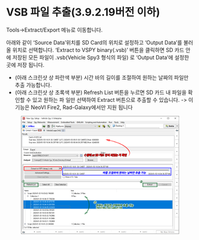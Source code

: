 # VSB 파일 추출(3.9.2.19버전 이하)

Tools->Extract/Export 메뉴로 이동합니다.

아래와 같이 ‘Source Data’위치를 SD Card의 위치로 설정하고 ‘Output Data’를 불러올 위치로 선택합니다. ‘Extract to VSPY binary(.vsb)’ 버튼을 클릭하면 SD 카드 안에 저장된 모든 파일이 .vsb(Vehicle Spy3 형식의 파일) 로 ‘Output Data’에 설정한 곳에 저장 됩니다.

* (아래 스크린샷 상 파란색 부분) 시간 바의 길이를 조절하여 원하는 날짜의 파일만 추출 가능합니다.
* &#x20;(아래 스크린샷 상 초록색 부분) Refresh List 버튼을 누르면 SD 카드 내 파일을 확인할 수 있고 원하는 파 일만 선택하여 Extract 버튼으로 추출할 수 있습니다. -> 이 기능은 NeoVI Fire2, Rad-Galaxy에서만 지원 됩니다

<figure><img src="../../.gitbook/assets/Extract (1).png" alt=""><figcaption></figcaption></figure>
